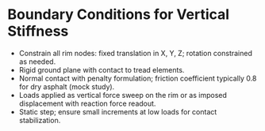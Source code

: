 # Boundary Conditions for Vertical Stiffness
- Constrain all rim nodes: fixed translation in X, Y, Z; rotation constrained as needed.
- Rigid ground plane with contact to tread elements.
- Normal contact with penalty formulation; friction coefficient typically 0.8 for dry asphalt (mock study).
- Loads applied as vertical force sweep on the rim or as imposed displacement with reaction force readout.
- Static step; ensure small increments at low loads for contact stabilization.
